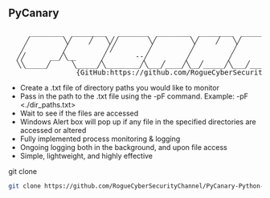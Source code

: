 PyCanary 
----------------------------
<pre>
     ________  ________   _______  ________  ________  ________  ________  ________
    ╱        ╲╱    ╱   ╲╱╱       ╲╱        ╲╱    ╱   ╲╱        ╲╱        ╲╱    ╱   ╲
   ╱         ╱         ╱╱        ╱         ╱         ╱         ╱         ╱         ╱
  ╱╱      __╱╲__      ╱       --╱         ╱         ╱         ╱        _╱╲__      ╱
  ╲╲_____╱     ╲_____╱╲________╱╲___╱____╱╲__╱_____╱╲___╱____╱╲____╱___╱   ╲_____╱
                {GitHub:https://github.com/RogueCyberSecurityChannel} </pre>


- Create a .txt file of directory paths you would like to monitor
- Pass in the path to the .txt file using the -pF command. Example: -pF <./dir_paths.txt> 
- Wait to see if the files are accessed
- Windows Alert box will pop up if any file in the specified directories are accessed or altered
- Fully implemented process monitoring & logging
- Ongoing logging both in the background, and upon file access
- Simple, lightweight, and highly effective

git clone
```sh
git clone https://github.com/RogueCyberSecurityChannel/PyCanary-Python-Canary-Token-Alternative
```
